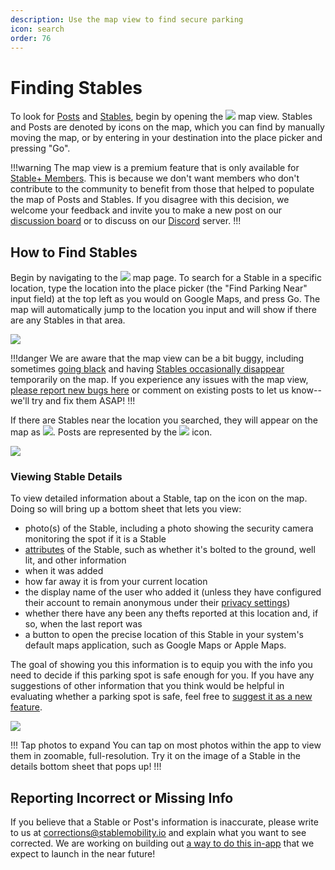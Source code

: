 ```yaml
---
description: Use the map view to find secure parking
icon: search
order: 76
---
```


# Finding Stables

To look for [Posts](../definitions/post.md) and [Stables](../definitions/stable.md), begin by opening the ![](../static/icons/icon-nav-map-view.png) map view. Stables and Posts are denoted by icons on the map, which you can find by manually moving the map, or by entering in your destination into the place picker and pressing "Go".

!!!warning
The map view is a premium feature that is only available for [Stable+ Members](stable+-membership/what-is-stable+.md). This is because we don't want members who don't contribute to the community to benefit from those that helped to populate the map of Posts and Stables. If you disagree with this decision, we welcome your feedback and invite you to make a new post on our [discussion board](https://stable.hellonext.co/b/general-feedback) or to discuss on our [Discord](https://discord.gg/sVQ8yfA8yB) server.
!!!

## How to Find Stables

Begin by navigating to the ![](../static/logo/icon-nav-map-view.png) map page. To search for a Stable in a specific location, type the location into the place picker (the "Find Parking Near" input field) at the top left as you would on Google Maps, and press Go. The map will automatically jump to the location you input and will show if there are any Stables in that area.

![](../static/screenshots/finding-stables/find-a-stable-0.png)

!!!danger
We are aware that the map view can be a bit buggy, including sometimes [going black](https://stable.hellonext.co/p/map-goes-black-when-clicking-on-the-find-parking-near-place-picker) and having [Stables occasionally disappear](https://stable.hellonext.co/p/stables-and-posts-sometimes-disappear-on-the-map-when-zooming-in-and-out) temporarily on the map. If you experience any issues with the map view, [please report new bugs here](https://stable.hellonext.co/b/bugs) or comment on existing posts to let us know--we'll try and fix them ASAP!
!!!

If there are Stables near the location you searched, they will appear on the map as ![](../static/logo/stable-logo-gradient-40.png). Posts are represented by the ![](../static/logo/post-icon-gray-40.png) icon.

![](../static/screenshots/finding-stables/map-stable-result-1.png)

### Viewing Stable Details

To view detailed information about a Stable, tap on the icon on the map. Doing so will bring up a bottom sheet that lets you view:

- photo(s) of the Stable, including a photo showing the security camera monitoring the spot if it is a Stable
- [attributes](../definitions/attributes.md) of the Stable, such as whether it's bolted to the ground, well lit, and other information
- when it was added
- how far away it is from your current location
- the display name of the user who added it (unless they have configured their account to remain anonymous under their [privacy settings](privacy-settings.md))
- whether there have any been any thefts reported at this location and, if so, when the last report was
- a button to open the precise location of this Stable in your system's default maps application, such as Google Maps or Apple Maps.

The goal of showing you this information is to equip you with the info you need to decide if this parking spot is safe enough for you. If you have any suggestions of other information that you think would be helpful in evaluating whether a parking spot is safe, feel free to [suggest it as a new feature](https://stable.hellonext.co/b/feature-requests).

![](../static/screenshots/finding-stables/map-stable-result-2.png)

!!! Tap photos to expand
You can tap on most photos within the app to view them in zoomable, full-resolution. Try it on the image of a Stable in the details bottom sheet that pops up!
!!!

## Reporting Incorrect or Missing Info

If you believe that a Stable or Post's information is inaccurate, please write to us at corrections@stablemobility.io and explain what you want to see corrected. We are working on building out [a way to do this in-app](https://stable.hellonext.co/p/an-in-app-way-to-report-missing-or-inaccurate-attributes-about-a-stable-or-post) that we expect to launch in the near future!
